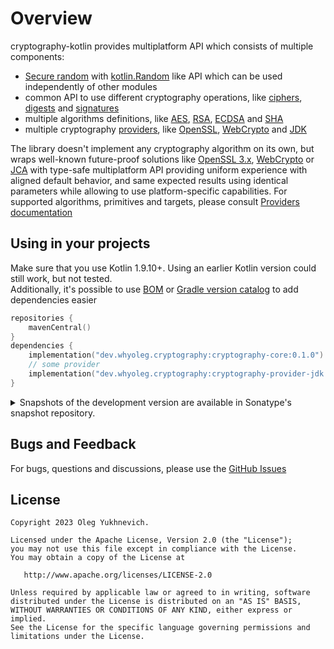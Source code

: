 # Overview

cryptography-kotlin provides multiplatform API which consists of multiple components:

* [Secure random][Secure random] with [kotlin.Random][kotlin.Random] like API which can be used independently of other modules
* common API to use different cryptography operations, like [ciphers][ciphers], [digests][digests] and [signatures][signatures]
* multiple algorithms definitions, like [AES][AES], [RSA][RSA], [ECDSA][ECDSA] and [SHA][SHA]
* multiple cryptography [providers][providers], like [OpenSSL][OpenSSL], [WebCrypto][WebCrypto] and [JDK][JDK]

The library doesn't implement any cryptography algorithm on its own, but wraps well-known future-proof solutions
like [OpenSSL 3.x](https://www.openssl.org), [WebCrypto](https://developer.mozilla.org/en-US/docs/Web/API/Web_Crypto_API)
or [JCA](https://docs.oracle.com/en/java/javase/17/security/java-cryptography-architecture-jca-reference-guide.html)
with type-safe multiplatform API providing uniform experience with aligned default behavior,
and same expected results using identical parameters while allowing to use platform-specific capabilities.
For supported algorithms, primitives and targets, please consult [Providers documentation][providers]

## Using in your projects

Make sure that you use Kotlin 1.9.10+.
Using an earlier Kotlin version could still work, but not tested.  
Additionally, it's possible to use [BOM][BOM] or [Gradle version catalog][Gradle version catalog] to add dependencies easier

```kotlin
repositories {
    mavenCentral()
}
dependencies {
    implementation("dev.whyoleg.cryptography:cryptography-core:0.1.0")
    // some provider
    implementation("dev.whyoleg.cryptography:cryptography-provider-jdk:0.1.0")
}
```

<details>
<summary>Snapshots of the development version are available in Sonatype's snapshot repository.</summary>
<p>

```kotlin
repositories {
    maven("https://s01.oss.sonatype.org/content/repositories/snapshots/")
}
dependencies {
    implementation("dev.whyoleg.cryptography:cryptography-core:0.2.0-SNAPSHOT")
    // some provider
    implementation("dev.whyoleg.cryptography:cryptography-provider-jdk:0.2.0-SNAPSHOT")
}
```

</p>
</details>

## Bugs and Feedback

For bugs, questions and discussions, please use the [GitHub Issues](https://github.com/whyoleg/cryptography-kotlin/issues)

## License

    Copyright 2023 Oleg Yukhnevich.

    Licensed under the Apache License, Version 2.0 (the "License");
    you may not use this file except in compliance with the License.
    You may obtain a copy of the License at

       http://www.apache.org/licenses/LICENSE-2.0

    Unless required by applicable law or agreed to in writing, software
    distributed under the License is distributed on an "AS IS" BASIS,
    WITHOUT WARRANTIES OR CONDITIONS OF ANY KIND, either express or implied.
    See the License for the specific language governing permissions and
    limitations under the License.

[Secure random]: https://whyoleg.github.io/cryptography-kotlin/modules/cryptography-random

[kotlin.Random]: https://kotlinlang.org/api/latest/jvm/stdlib/kotlin.random/-random/

[ciphers]: https://whyoleg.github.io/cryptography-kotlin/api/cryptography-core/dev.whyoleg.cryptography.operations.cipher/index.html

[digests]: https://whyoleg.github.io/cryptography-kotlin/api/cryptography-core/dev.whyoleg.cryptography.operations.hash/index.html

[signatures]: https://whyoleg.github.io/cryptography-kotlin/api/cryptography-core/dev.whyoleg.cryptography.operations.signature/index.html

[AES]: https://whyoleg.github.io/cryptography-kotlin/api/cryptography-core/dev.whyoleg.cryptography.algorithms.symmetric/-a-e-s/index.html

[RSA]: https://whyoleg.github.io/cryptography-kotlin/api/cryptography-core/dev.whyoleg.cryptography.algorithms.asymmetric/-r-s-a/index.html

[ECDSA]: https://whyoleg.github.io/cryptography-kotlin/api/cryptography-core/dev.whyoleg.cryptography.algorithms.asymmetric/-e-c-d-s-a/index.html

[SHA]: https://whyoleg.github.io/cryptography-kotlin/api/cryptography-core/dev.whyoleg.cryptography.algorithms.digest/index.html

[providers]: https://whyoleg.github.io/cryptography-kotlin/providers/

[OpenSSL]: https://whyoleg.github.io/cryptography-kotlin/modules/cryptography-provider-openssl3/

[WebCrypto]: https://whyoleg.github.io/cryptography-kotlin/modules/cryptography-provider-webcrypto/

[JDK]: https://whyoleg.github.io/cryptography-kotlin/modules/cryptography-provider-jdk/

[BOM]: https://whyoleg.github.io/cryptography-kotlin/bom/

[Gradle version catalog]: https://whyoleg.github.io/cryptography-kotlin/gradle-version-catalog/
